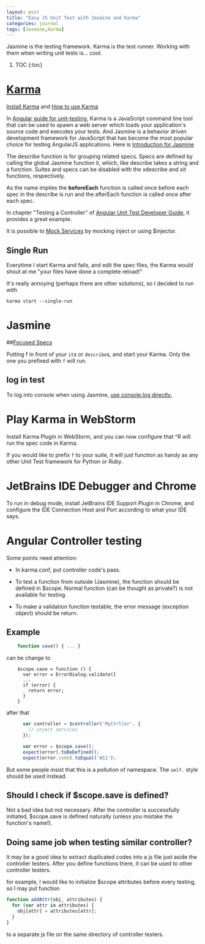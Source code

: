 ```yaml
---
layout: post
title: "Easy JS Unit Test with Jasmine and Karma"
categories: journal
tags: [Jasmine,Karma]
---
```


Jasmine is the testing framework. Karma is the test runner.
 Working with them when writing unit tests is... cool.

1. TOC
{:toc}

# [Karma](https://karma-runner.github.io/1.0/index.html)

[Install Karma](http://karma-runner.github.io/1.0/intro/installation.html)
and [How to use Karma](https://karma-runner.github.io/latest/config/configuration-file.html)

In [Angular guide for unit-testing](https://docs.angularjs.org/guide/unit-testing), Karma is a JavaScript command line tool that can be used to spawn a web server which loads your application's source code and executes your tests. And Jasmine is a behavior driven development framework for JavaScript that has become the most popular choice for testing AngularJS applications. Here is [Introduction for Jasmine](https://jasmine.github.io/1.3/introduction.html)

The describe function is for grouping related specs. Specs are defined by calling the global Jasmine function it, which, like describe takes a string and a function. Suites and specs can be disabled with the xdescribe and xit functions, respectively. 


As the name implies the **beforeEach** function is called once before each spec in the describe is run and the afterEach function is called once after each spec. 


In chapter "Testing a Controller" of [Angular Unit Test Developer Guide](https://docs.angularjs.org/guide/unit-testing), it provides a great example.

It is possible to [Mock Services](http://www.bradoncode.com/blog/2015/06/11/unit-testing-code-that-uses-timeout-angularjs/) by mocking inject or using $injector.

## Single Run

Everytime I start Karma and fails, and edit the spec files, 
the Karma would shout at me "your files have done a complete reload!"

It's really annoying (perhaps there are other solutions), so I decided to run with

`karma start --single-run`

# Jasmine 

##[Focused Specs](https://jasmine.github.io/2.1/focused_specs.html)

Putting f in front of your `it`s or `describe`s, and start your Karma.
 Only the one you prefixed with `f` will run. 
 
## log in test

To log into console when using Jasmine, [use console.log directly.](http://stackoverflow.com/questions/35711329/how-to-log-values-in-jasmine)
 
# Play Karma in WebStorm 
 
 Install Karma Plugin in WebStorm, and you can now configure that 
 ^R will run the spec code in Karma.
 
 If you would like to prefix `f` to your suite, it will just function as handy 
 as any other Unit Test framework for Python or Ruby.
 
# JetBrains IDE Debugger and Chrome 

To run in debug mode, install JetBrains IDE Support Plugin in Chrome, and 
configure the IDE Connection Host and Port according to what your IDE says.

# Angular Controller testing 

Some points need attention:

- In karma.conf, put controller code's pass.

- To test a function from outside (Jasmine), the function should be defined in $scope. Normal function (can be thought as private?) is not available for testing.

- To make a validation function testable, the error message (exception object) should be return.

## Example 
```javascript
    function save() { ... }
```
can be change to 
```
    $scope.save = function () {
      var error = ErrorDialog.validate([
	  ...
	  if (error) {
        return error;
	  }
	}
```

after that
```javascript
      var controller = $controller('MyCtrller', {
		// inject services
      });

      var error = $scope.save();
      expect(error).toBeDefined();
      expect(error.code).toEqual('W11');
```

But some people insist that this is a pollution of namespace. The `self.` style should be used instead.

## Should I check if $scope.save is defined?

Not a bad idea but not necessary. After the controller is successfully initiated, $scope.save is defined naturally (unless you mistake the function's name!).

## Doing same job when testing similar controller?

It may be a good idea to extract duplicated codes into a js file just aside the controller testers. After you define functions there, it can be used to other controller testers.

for example, I would like to initialize $scope attributes before every testing, so I may put function

```javascript
function addAttr(obj, attributes) {
  for (var attr in attributes) {
    obj[attr] = attributes[attr];
  }
}
```

to a separate js file on the same directory of controller testers.

